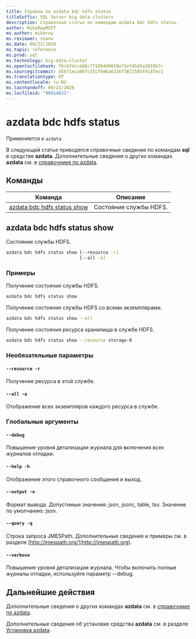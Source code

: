 ```yaml
---
title: Справка по azdata bdc hdfs status
titleSuffix: SQL Server big data clusters
description: Справочная статья по командам azdata bdc hdfs status.
author: MikeRayMSFT
ms.author: mikeray
ms.reviewer: seanw
ms.date: 09/22/2020
ms.topic: reference
ms.prod: sql
ms.technology: big-data-cluster
ms.openlocfilehash: f6cb7dccdd8c7f5894d9010a72ef4545a1019b7c
ms.sourcegitcommit: d56f1eca807c55cf606a6316f3872585f014fec1
ms.translationtype: HT
ms.contentlocale: ru-RU
ms.lasthandoff: 09/22/2020
ms.locfileid: "90914831"
---
```

# <a name="azdata-bdc-hdfs-status"></a>azdata bdc hdfs status

Применяется к `azdata`

В следующей статье приводятся справочные сведения по командам **sql** в средстве **azdata**. Дополнительные сведения о других командах **azdata** см. в [справочнике по azdata](reference-azdata.md).

## <a name="commands"></a>Команды

|Команда|Описание|
| --- | --- |
[azdata bdc hdfs status show](#azdata-bdc-hdfs-status-show) | Состояние службы HDFS.
## <a name="azdata-bdc-hdfs-status-show"></a>azdata bdc hdfs status show
Состояние службы HDFS.
```bash
azdata bdc hdfs status show [--resource -r] 
                            [--all -a]
```
### <a name="examples"></a>Примеры
Получение состояния службы HDFS.
```bash
azdata bdc hdfs status show
```
Получение состояния службы HDFS со всеми экземплярами.
```bash
azdata bdc hdfs status show --all
```
Получение состояния ресурса хранилища в службе HDFS.
```bash
azdata bdc hdfs status show --resource storage-0
```
### <a name="optional-parameters"></a>Необязательные параметры
#### `--resource -r`
Получение ресурса в этой службе.
#### `--all -a`
Отображение всех экземпляров каждого ресурса в службе.
### <a name="global-arguments"></a>Глобальные аргументы
#### `--debug`
Повышение уровня детализации журнала для включения всех журналов отладки.
#### `--help -h`
Отображение этого справочного сообщения и выход.
#### `--output -o`
Формат вывода.  Допустимые значения: json, jsonc, table, tsv.  Значение по умолчанию: json.
#### `--query -q`
Строка запроса JMESPath. Дополнительные сведения и примеры см. в разделе [http://jmespath.org/](http://jmespath.org).
#### `--verbose`
Повышение уровня детализации журнала. Чтобы включить полные журналы отладки, используйте параметр --debug.

## <a name="next-steps"></a>Дальнейшие действия

Дополнительные сведения о других командах **azdata** см. в [справочнике по azdata](reference-azdata.md). 

Дополнительные сведения об установке средства **azdata** см. в разделе [Установка azdata](..\install\deploy-install-azdata.md).

